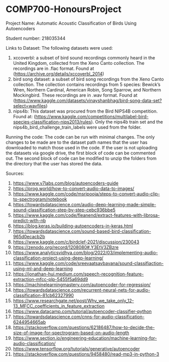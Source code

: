 # COMP700-HonoursProject
Project Name: Automatic Acoustic Classification of Birds Using Autoencoders

Student number: 218035344

Links to Dataset: 
The following datasets were used: 
1. xccoverbl: a subset of bird sound recordings commonly heard in the United Kingdom, collected from the Xeno Canto collection. The recordings are in .flac format. Found at (https://archive.org/details/xccoverbl_2014)
2. bird song dataset:  a subset of bird song recordings from the Xeno Canto collection. The collection contains recordings from 5 species: Bewick’s Wren, Northern Cardinal, American Robin, Song Sparrow, and Northern Mockingbird. These recordings are in .wav format. Found at (https://www.kaggle.com/datasets/vinayshanbhag/bird-song-data-set?select=wavfiles)
3. nips4b: This dataset was procured from the Bird NIPS4B competition. Found at: (https://www.kaggle.com/competitions/multilabel-bird-species-classification-nips2013/rules). Only the nips4b train set and the nips4b_bird_challenge_train_labels were used from the folder. 

Running the code: 
The code can be run with minimal changes. The only changes to be made are to the dataset path names that the user has downloaded to match those used in the code. If the user is not uploading the datasets via google drive, the first block of code can be commented out. The second block of code can be modified to unzip the folders from the directory that the user has stored the data. 

Sources: 
1. https://www.v7labs.com/blog/autoencoders-guide
2. https://prog.world/how-to-convert-audio-data-to-images/
3. https://www.kaggle.com/code/msripooja/steps-to-convert-audio-clip-to-spectrogram/notebook
4. https://towardsdatascience.com/audio-deep-learning-made-simple-sound-classification-step-by-step-cebc936bbe5
5. https://www.kaggle.com/code/fleanend/extract-features-with-librosa-predict-with-nb
6. https://blog.keras.io/building-autoencoders-in-keras.html
7. https://towardsdatascience.com/sound-based-bird-classification-965d0ecacb2b
8. https://www.kaggle.com/c/birdclef-2021/discussion/230043
9. https://zenodo.org/record/1208080#.Y3EtV3ZBzre
10. https://www.analyticsvidhya.com/blog/2022/03/implementing-audio-classification-project-using-deep-learning/
11. https://www.kaggle.com/code/sreevaatsavbavana/sound-classifiaction-using-ml-and-deep-learning
12. https://jonathan-hui.medium.com/speech-recognition-feature-extraction-mfcc-plp-5455f5a69dd9
13. https://machinelearningmastery.com/autoencoder-for-regression/
14. https://towardsdatascience.com/recurrent-neural-nets-for-audio-classification-81cb62327990
15. https://www.researchgate.net/post/Why_we_take_only_12-13_MFCC_coefficients_in_feature_extraction
16. https://www.datacamp.com/tutorial/autoencoder-classifier-python
17. https://towardsdatascience.com/cnns-for-audio-classification-6244954665ab
18. https://stackoverflow.com/questions/62186487/how-to-decide-the-size-of-image-for-spectrogram-based-on-audio-length
19. https://www.section.io/engineering-education/machine-learning-for-audio-classification/
20. https://www.tensorflow.org/tutorials/generative/autoencoder
21. https://stackoverflow.com/questions/9458480/read-mp3-in-python-3
